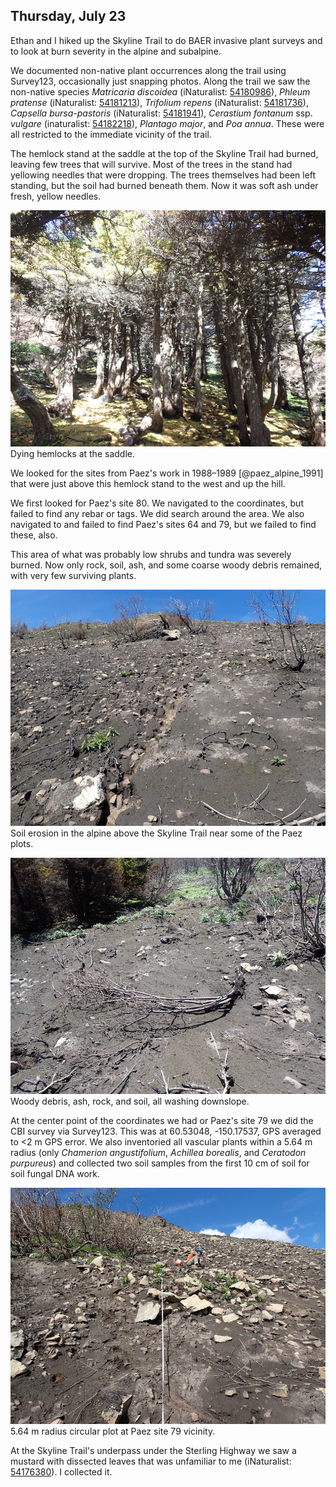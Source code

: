 
## Thursday, July 23

Ethan and I hiked up the Skyline Trail to do BAER invasive plant surveys and to look at burn severity in the alpine and subalpine.

We documented non-native plant occurrences along the trail using Survey123, occasionally just snapping photos. Along the trail we saw the non-native species 
*Matricaria discoidea* (iNaturalist: [54180986](https://www.inaturalist.org/observations/54180986)), 
*Phleum pratense* (iNaturalist: [54181213](https://www.inaturalist.org/observations/54181213)), 
*Trifolium repens* (iNaturalist: [54181736](https://www.inaturalist.org/observations/54181736)),
*Capsella bursa-pastoris* (iNaturalist: [54181941](https://www.inaturalist.org/observations/54181941)),
*Cerastium fontanum* ssp. *vulgare* (inaturalist: [54182218](https://www.inaturalist.org/observations/54182218)), *Plantago major*, and *Poa annua*. These were all restricted to the immediate vicinity of the trail.

The hemlock stand at the saddle at the top of the Skyline Trail had burned, leaving few trees that will survive. Most of the trees in the stand had yellowing needles that were dropping. The trees themselves had been left standing, but the soil had burned beneath them. Now it was soft ash under fresh, yellow needles.

![Dying hemlocks at the saddle.](2020-07-23_burned_hemlocks.jpg)\
Dying hemlocks at the saddle.

We looked for the sites from Paez's work in 1988–1989 [@paez_alpine_1991] that were just above this hemlock stand to the west and up the hill.

We first looked for Paez's site 80. We navigated to the coordinates, but failed to find any rebar or tags. We did search around the area.  We also navigated to and failed to find Paez's sites 64 and 79, but we failed to find these, also.

This area of what was probably low shrubs and tundra was severely burned. Now only rock, soil, ash, and some coarse woody debris remained, with very few surviving plants.

![Soil erosion in the alpine above the Skyline Trail near some of the Paez plots.](2020-07-23_erosion.jpg)\
Soil erosion in the alpine above the Skyline Trail near some of the Paez plots.

![Woody debris, ash, rock, and soil, all washing downslope.](2020-07-23_woody_debris.jpg)\
Woody debris, ash, rock, and soil, all washing downslope.

At the center point of the coordinates we had or Paez's site 79 we did the CBI survey via Survey123. This was at 60.53048, -150.17537, GPS averaged to <2 m GPS error. We also inventoried all vascular plants within a 5.64 m radius (only *Chamerion angustifolium*, *Achillea borealis*, and *Ceratodon purpureus*) and collected two soil samples from the first 10 cm of soil for soil fungal DNA work.

![5.64 m radius circular plot at Paez site 79 vicinity.](2020-07-23_Paez_site_79_vicinity_564m_radius_plot.jpg)\
5.64 m radius circular plot at Paez site 79 vicinity.

At the Skyline Trail's underpass under the Sterling Highway we saw a mustard with dissected leaves that was unfamiliar to me (iNaturalist: [54176380](https://www.inaturalist.org/observations/54176380)). I collected it.